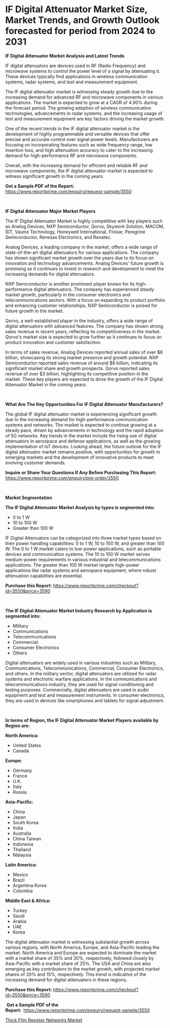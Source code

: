 <p><h1>IF Digital Attenuator Market Size, Market Trends, and Growth Outlook forecasted for period from 2024 to 2031</h1></p><p><strong>IF Digital Attenuator Market Analysis and Latest Trends</strong></p>
<p><p>IF digital attenuators are devices used in RF (Radio Frequency) and microwave systems to control the power level of a signal by attenuating it. These devices typically find applications in wireless communication systems, radar systems, and test and measurement equipment.</p><p>The IF digital attenuator market is witnessing steady growth due to the increasing demand for advanced RF and microwave components in various applications. The market is expected to grow at a CAGR of 4.90% during the forecast period. The growing adoption of wireless communication technologies, advancements in radar systems, and the increasing usage of test and measurement equipment are key factors driving the market growth.</p><p>One of the recent trends in the IF digital attenuator market is the development of highly programmable and versatile devices that offer precise and accurate control over signal power levels. Manufacturers are focusing on incorporating features such as wide frequency range, low insertion loss, and high attenuation accuracy to cater to the increasing demand for high-performance RF and microwave components.</p><p>Overall, with the increasing demand for efficient and reliable RF and microwave components, the IF digital attenuator market is expected to witness significant growth in the coming years.</p></p>
<p><strong>Get a Sample PDF of the Report:&nbsp;</strong> <a href="https://www.reportprime.com/enquiry/request-sample/3550">https://www.reportprime.com/enquiry/request-sample/3550</a></p>
<p>&nbsp;</p>
<p><strong>IF Digital Attenuator Major Market Players</strong></p>
<p><p>The IF Digital Attenuator Market is highly competitive with key players such as Analog Devices, NXP Semiconductor, Qorvo, Skywork Solution, MACOM, IDT, Vaunix Technology, Honeywell International, Finisar, Peregrine Semiconductor, Renesas Electronics, and Ranatec. </p><p>Analog Devices, a leading company in the market, offers a wide range of state-of-the-art digital attenuators for various applications. The company has shown significant market growth over the years due to its focus on innovation and technology advancements. Analog Devices' future growth is promising as it continues to invest in research and development to meet the increasing demands for digital attenuators.</p><p>NXP Semiconductor is another prominent player known for its high-performance digital attenuators. The company has experienced steady market growth, particularly in the consumer electronics and telecommunications sectors. With a focus on expanding its product portfolio and enhancing customer relationships, NXP Semiconductor is poised for future growth in the market.</p><p>Qorvo, a well-established player in the industry, offers a wide range of digital attenuators with advanced features. The company has shown strong sales revenue in recent years, reflecting its competitiveness in the market. Qorvo's market size is expected to grow further as it continues to focus on product innovation and customer satisfaction.</p><p>In terms of sales revenue, Analog Devices reported annual sales of over $6 billion, showcasing its strong market presence and growth potential. NXP Semiconductor reported sales revenue of around $8 billion, indicating its significant market share and growth prospects. Qorvo reported sales revenue of over $3 billion, highlighting its competitive position in the market. These key players are expected to drive the growth of the IF Digital Attenuator Market in the coming years.</p></p>
<p>&nbsp;</p>
<p><strong>What Are The Key Opportunities For IF Digital Attenuator Manufacturers?</strong></p>
<p><p>The global IF digital attenuator market is experiencing significant growth due to the increasing demand for high-performance communication systems and networks. The market is expected to continue growing at a steady pace, driven by advancements in technology and the rapid adoption of 5G networks. Key trends in the market include the rising use of digital attenuators in aerospace and defense applications, as well as the growing implementation of IoT devices. Looking ahead, the future outlook for the IF digital attenuator market remains positive, with opportunities for growth in emerging markets and the development of innovative products to meet evolving customer demands.</p></p>
<p><strong>Inquire or Share Your Questions If Any Before Purchasing This Report:</strong> <a href="https://www.reportprime.com/enquiry/pre-order/3550">https://www.reportprime.com/enquiry/pre-order/3550</a></p>
<p>&nbsp;</p>
<p><strong>Market Segmentation</strong></p>
<p><strong>The IF Digital Attenuator Market Analysis by types is segmented into:</strong></p>
<p><ul><li>0 to 1 W</li><li>10 to 100 W</li><li>Greater than 100 W</li></ul></p>
<p><p>IF Digital Attenuators can be categorized into three market types based on their power handling capabilities: 0 to 1 W, 10 to 100 W, and greater than 100 W. The 0 to 1 W market caters to low-power applications, such as portable devices and communication systems. The 10 to 100 W market serves medium-power requirements in various industrial and telecommunications applications. The greater than 100 W market targets high-power applications like radar systems and aerospace equipment, where robust attenuation capabilities are essential.</p></p>
<p><strong>Purchase this Report:&nbsp;</strong><a href="https://www.reportprime.com/checkout?id=3550&price=3590">https://www.reportprime.com/checkout?id=3550&price=3590</a></p>
<p>&nbsp;</p>
<p><strong>The IF Digital Attenuator Market Industry Research by Application is segmented into:</strong></p>
<p><ul><li>Military</li><li>Communications</li><li>Telecommunications</li><li>Commercial</li><li>Consumer Electronics</li><li>Others</li></ul></p>
<p><p>Digital attenuators are widely used in various industries such as Military, Communications, Telecommunications, Commercial, Consumer Electronics, and others. In the military sector, digital attenuators are utilized for radar systems and electronic warfare applications. In the communications and telecommunications industry, they are used for signal conditioning and testing purposes. Commercially, digital attenuators are used in audio equipment and test and measurement instruments. In consumer electronics, they are used in devices like smartphones and tablets for signal adjustment.</p></p>
<p>&nbsp;</p>
<p><strong>In terms of Region, the IF Digital Attenuator Market Players available by Region are:</strong></p>
<p>
    <p> <strong> North America: </strong>
        <ul>
            <li>United States</li>
            <li>Canada</li>
        </ul>
        </p> 
    <p> <strong> Europe: </strong>
        <ul>
            <li>Germany</li>
            <li>France</li>
            <li>U.K.</li>
            <li>Italy</li>
            <li>Russia</li>
        </ul>
        </p> 
    <p> <strong> Asia-Pacific: </strong>
        <ul>
            <li>China</li>
            <li>Japan</li>
            <li>South Korea</li>
            <li>India</li>
            <li>Australia</li>
            <li>China Taiwan</li>
            <li>Indonesia</li>
            <li>Thailand</li>
            <li>Malaysia</li>
        </ul>
        </p> 
    <p> <strong> Latin America: </strong>
        <ul>
            <li>Mexico</li>
            <li>Brazil</li>
            <li>Argentina Korea</li>
            <li>Colombia</li>
        </ul>
        </p> 
    <p> <strong> Middle East & Africa: </strong>
        <ul>
            <li>Turkey</li>
            <li>Saudi</li>
            <li>Arabia</li>
            <li>UAE</li>
            <li>Korea</li>
        </ul>
    </p>
    </p>
<p><p>The digital attenuator market is witnessing substantial growth across various regions, with North America, Europe, and Asia-Pacific leading the market. North America and Europe are expected to dominate the market with a market share of 35% and 30%, respectively, followed closely by Asia-Pacific with a market share of 25%. The USA and China are also emerging as key contributors to the market growth, with projected market shares of 20% and 15%, respectively. This trend is indicative of the increasing demand for digital attenuators in these regions.</p></p>
<p><strong>Purchase this Report: </strong><a href="https://www.reportprime.com/checkout?id=3550&price=3590">https://www.reportprime.com/checkout?id=3550&price=3590</a></p>
<p>&nbsp;<strong>Get a Sample PDF of the Report:&nbsp;&nbsp;</strong><a href="https://www.reportprime.com/enquiry/request-sample/3550">https://www.reportprime.com/enquiry/request-sample/3550</a></p>
<p><strong></strong></p>
<p><p><a href="https://github.com/ChiragRP21/Market-Research-Report-List-4/blob/main/thick-film-resistor-networks-market.md">Thick Film Resistor Networks Market</a></p></p>